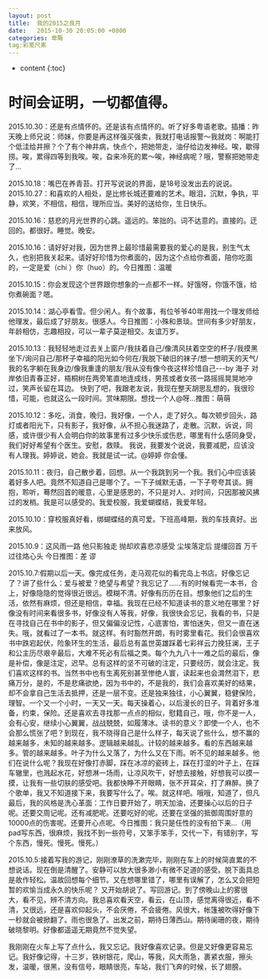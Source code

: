 ```yaml
---
layout: post
title:  我的2015之良月
date:   2015-10-30 20:05:00 +0800
categories: 卑陬
tag:彩笺尺素
---
```


* content
{:toc}


时间会证明，一切都值得。
====================================

2015.10.30：还是有点情怀的。还是该有点情怀的。听了好多粤语老歌。插播：昨天晚上师兄说：师妹，你要是再这样强买强卖，我就打电话报警～我就岗：啊能打个低洼给井擦？个了有个神井病，快点个，把她带走，油仔给边发神经。唉，歇得捞。唉，累得四等到我唉。唉，旮来冷死的累～唉，神经病呢？哦，警察把她带走了…

2015.10.18：嘴巴在养青苔。打开写说说的界面，是18号没发出去的说说。2015.10.27：和喜欢的人相处，是比修长城还要难的艺术。眼泪，沉默，争执，平静，欢笑，不相信，相信，理所应当。美好的送给你，生日快乐。

2015.10.16：慈悲的月光世界的心跳。遥远的。笨拙的。词不达意的。直接的。迂回的。都很好。睡觉。晚安。

2015.10.16：请好好对我，因为世界上最珍惜最需要我的爱心的是我，别生气太久，也别把我关起来。请好好珍惜为你煮面的，因为这个点给你煮面，陪你吃面的，一定是爱（chi ）你（huo）的。今日推图：温暖

2015.10.15：你会发现这个世界跟你想象的一点都不一样。好饿呀，你饿不饿，给你煮碗面？嗯。

2015.10.14：湖心亭看雪。但少闲人。有个故事，有位爷爷40年用找一个理发师给他理发，最后成了好朋友。很感人。今日推图：小殊和景琰。世间有多少好朋友，年龄相仿，志趣相投，可以一辈子莫逆相交。友谊万岁。

2015.10.13：我轻轻地走过去关上窗户/我扶着自己/像清风扶着空空的杯子/我摸黑坐下/询问自己/那杯子幸福的阳光如今何在/我脱下破旧的袜子/想一想明天的天气/我的名字躺在我身边/像我重逢的朋友/我从没有像今夜这样珍惜自己---by 海子
对岸依旧青春正好，梧桐树在两旁笔直地连成线，男孩或者女孩一路摇摇晃晃地冲过，笑声长留在耳边。
快到了吧，我跟老友说，我现在整天胡思乱想的，我很珍惜，可能，也就这么一段时间。赏味期限。想找一个人@呀…推图：萌萌

2015.10.12：多吃，消食，晚归，我好像，一个人，走了好久。每次顿步回头，路灯或者阳光下，只有影子，我好像，从不担心我迷路了，走散。沉默，诉说，同感，或许很少有人会明白你的故事里有过多少快乐或伤悲，哪里有什么感同身受，我们好好希望有个医生。安慰，救赎。
我说，我要发个说说，我要减肥，应该没有人理我。婷婷说，她会。我就是试一试。@婷婷 你会懂。

2015.10.11：夜归，自己散步着，回想。从一个我跳到另一个我。我们心中应该装着好多人吧。竟然不知道自己是哪个了。一下子缄默无语，一下子夸夸其谈。拥抱，聆听，蓦然回首的暖意，心里是感恩的，不只是对人、对时间，只因那被风拂过的发梢。我是可以感受的。我爱校服，我爱蝴蝶结，我爱年轻。

2015.10.10：穿校服真好看，绑蝴蝶结的真可爱。下班高峰期，我的车技真好。出来放风。

2015.10.9：这风雨一路 他只影独走 抛却欢喜悲凉感受 尘埃落定后 提缰回首 万千过往烙心头 今日推图：差 谬

2015.10.7:假期以后一天。像完成任务，走马观花似的看完岛上书店。好像忘记了？讲了些什么：爱与被爱？绝望与希望？我忘记了……有的时候看完一本书，合上，好像隐隐的觉得很近很远。模糊不清。好像有历历在目。想象他们之后的生活，依然有麻烦，但还是相信，幸福。我现在已经不知道读书的意义地在哪里？好像没有时间来看很多书，好像没有人等我，好像，我很快会忘记，我看的书，只是在寻找自己在书中的影子，但又偏偏没记性，心底害怕，害怕迷失，但又一直在迷失。哦，就看过了一本书。就这样。有时豁然开朗，有时雾里看花。我们会很喜欢书中跌宕起伏，险象环生的生活，最后总有盖世英雄踩着七彩祥云力挽狂澜，王子和公主历尽艰辛最后，大难不死必有后福之类。每个九九八十一难之后的最后，像是补偿，像是注定，迟早。总有这样的坚不可破的注定，只要经历，就会注定。我们喜欢这样的书。当然书中也有生离死别甚至惨绝人寰，读起来也会潸然泪下，悲痛万分，是的，不是悲痛欲绝，因为书中的，不是我的，我们会喜欢美好的结果，却不会拿自己生活去抵押，还是一层不变。还是独来独往，小心翼翼，稳健保险，理智。一个又一个小时，一天又一天。每天操着心，以后漫长的日子。背着好多准备，约束，保险。还是喜欢去寻找那一点点的相似，慰籍自己，哦，你不是一人，会有心安，继续小心翼翼，战战兢兢，如履薄冰。读书的意义？即使一个人，也不会那么慌张了吧？到现在，我不晓得自己是什么样子，每天说了些什么，想不赢的越来越多，未知的越来越多。逻辑越来越乱。计较的越来越多。看的东西越来越多。管的越来越多。叶子为什么又落了，为什么又在下雨。听不见的越来越多。他们在说什么呢？我现在好像打赤脚，踩在冰凉的瓷砖上，踩在打湿的叶子上，在踩车辙里，也溅起水花，好想淋一场雨，让凉风吹干，好想去接触，好想我可以摸一摸，让我有一些切肤的感受吧。我都快睁不开眼睛，张不开耳朵，打了麻醉。换了个歌单，我又不知道接下来，我要写什么了。唉。就这样吧。哦哦，知道了，但凡最后，我的风格是洗心革面：工作日要开始了，明天加油，还要操心以后的日子呢。还要交周记呢。还有减肥呢。还要吃好的呢。还要在坚强的抵御周围好意的10000点的伤害呢。还要开心点呢。今日推图：我只是任性的没有拍下来...（用pad写东西，很麻烦，我找不到一些符号，又笨手笨手，交代一下，有错别字，写个东西，慢死。慢死。慢死。）

2015.10.5:接着写我的游记，刚刚潦草的洗漱完毕，刚刚在车上的时候简直累的不想说话。现在倒是清醒了。安静可以放大很多渺小有微不足道的感受。脱下面具总是故作轻松。温故回想每个细节。又在想哪里错了，哪里有误解了，怎么又会把短暂的欢愉当成永久的快乐呢？
又开始胡说了。写回游记。到了傍晚山上的雾很大，看不见，辨不清方向。我总喜欢看天空，看云，在山顶，感觉离得很近，看不清，又很远，还是喜欢仰起头，不会厌倦，不会疲倦。风很大，帐篷被吹得好像下一秒就会被掀翻了。雨也很急了。出发之前，期待日薄西山。期待阑珊的夜，期待破晓黎明。好像都遥遥无期竟然不觉失望。

我刚刚在火车上写了点什么，我又忘记。我好像喜欢记录。但是又好像更容易忘记。我好像记得，十三岁，铁树银花，爬山，等我，风大雨急，裹紧衣服，擦头发，温暖，很黑，没有信号，眼睛很亮，车站，我们飞奔的时候，长了翅膀。